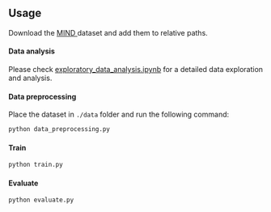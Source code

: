 ## Usage

Download the [MIND ](https://msnews.github.io/) dataset and add them to relative paths.

#### Data analysis

Please check [exploratory_data_analysis.ipynb](./exploratory_data_analysis.ipynb) for a detailed data exploration and analysis.

#### Data preprocessing

Place the dataset in `./data` folder and run the following command:

```bash
python data_preprocessing.py
```

#### Train

```bash
python train.py
```

#### Evaluate

```
python evaluate.py
```





